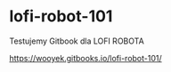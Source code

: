 # lofi-robot-101
Testujemy Gitbook dla LOFI ROBOTA 

https://wooyek.gitbooks.io/lofi-robot-101/


<div id='discourse-comments'></div>

<script type="text/javascript">
  DiscourseEmbed = { discourseUrl: 'https://discourse.kodujzklasa.pl/',
                     topicId: 268 };

  (function() {
    var d = document.createElement('script'); d.type = 'text/javascript'; d.async = true;
    d.src = DiscourseEmbed.discourseUrl + 'javascripts/embed.js';
    (document.getElementsByTagName('head')[0] || document.getElementsByTagName('body')[0]).appendChild(d);
  })();
</script>

 <div id="disqus_thread"></div>
    <script type="text/javascript">
        var disqus_shortname = "lofirobot";
        var disqus_title = "Robot ze smartfonem";
        var disqus_url = "http://www.lofirobot.com/edubox/robot-ze-smartfonem/";
        var disqus_identifier = "lofirobot-1109";
    </script>
</div>